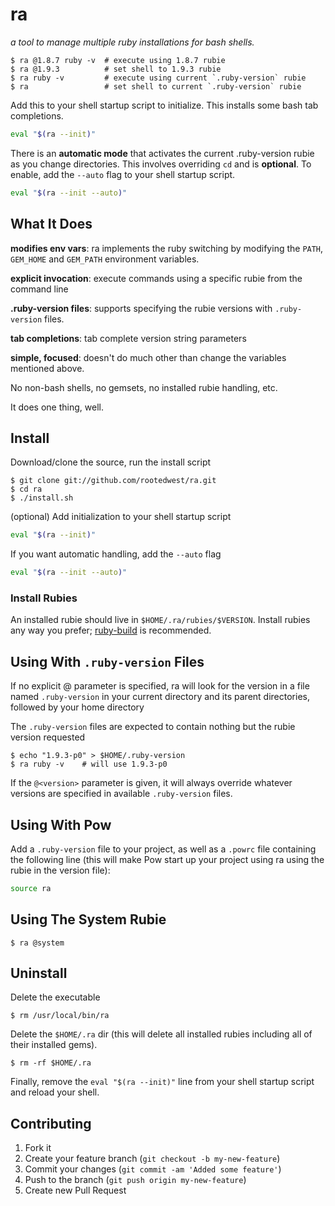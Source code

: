 # ra

*a tool to manage multiple ruby installations for bash shells.*

```
$ ra @1.8.7 ruby -v  # execute using 1.8.7 rubie
$ ra @1.9.3          # set shell to 1.9.3 rubie
$ ra ruby -v         # execute using current `.ruby-version` rubie
$ ra                 # set shell to current `.ruby-version` rubie
```

Add this to your shell startup script to initialize.  This installs some bash tab completions.

```bash
eval "$(ra --init)"
```

There is an **automatic mode** that activates the current .ruby-version rubie as you change directories.  This involves overriding `cd` and is **optional**.  To enable, add the `--auto` flag to your shell startup script.

```bash
eval "$(ra --init --auto)"
```

## What It Does

**modifies env vars**: ra implements the ruby switching by modifying the `PATH`, `GEM_HOME` and `GEM_PATH` environment variables.

**explicit invocation**: execute commands using a specific rubie from the command line

**.ruby-version files**: supports specifying the rubie versions with `.ruby-version` files.

**tab completions**: tab complete version string parameters

**simple, focused**: doesn't do much other than change the variables mentioned above.

No non-bash shells, no gemsets, no installed rubie handling, etc.

It does one thing, well.

## Install

Download/clone the source, run the install script

```
$ git clone git://github.com/rootedwest/ra.git
$ cd ra
$ ./install.sh
```

(optional) Add initialization to your shell startup script

```bash
eval "$(ra --init)"
```

If you want automatic handling, add the `--auto` flag

```bash
eval "$(ra --init --auto)"
```

### Install Rubies

An installed rubie should live in `$HOME/.ra/rubies/$VERSION`.  Install rubies any way you prefer; [ruby-build](https://github.com/sstephenson/ruby-build) is recommended.

## Using With `.ruby-version` Files

If no explicit @<verion> parameter is specified, ra will look for the version in a file named `.ruby-version` in your current directory and its parent directories, followed by your home directory

The `.ruby-version` files are expected to contain nothing but the rubie version requested

```
$ echo "1.9.3-p0" > $HOME/.ruby-version
$ ra ruby -v    # will use 1.9.3-p0
```

If the `@<version>` parameter is given, it will always override whatever versions are specified in available `.ruby-version` files.

## Using With Pow

Add a `.ruby-version` file to your project, as well as a `.powrc` file containing the following line (this will make Pow start up your project using ra using the rubie in the version file):

```bash
source ra
```

## Using The System Rubie

```
$ ra @system
```

## Uninstall

Delete the executable

```
$ rm /usr/local/bin/ra
```

Delete the `$HOME/.ra` dir (this will delete all installed rubies including all of their installed gems).

```
$ rm -rf $HOME/.ra
```

Finally, remove the `eval "$(ra --init)"` line from your shell startup script and reload your shell.

## Contributing

1. Fork it
2. Create your feature branch (`git checkout -b my-new-feature`)
3. Commit your changes (`git commit -am 'Added some feature'`)
4. Push to the branch (`git push origin my-new-feature`)
5. Create new Pull Request
